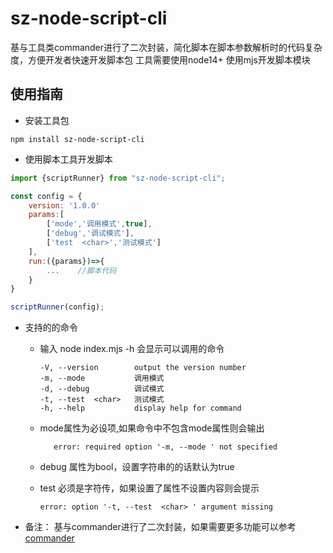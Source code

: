 # sz-node-script-cli 
基与工具类commander进行了二次封装，简化脚本在脚本参数解析时的代码复杂度，方便开发者快速开发脚本包
工具需要使用node14+  使用mjs开发脚本模块

## 使用指南

- 安装工具包
```
npm install sz-node-script-cli
```

- 使用脚本工具开发脚本

```mjs
import {scriptRunner} from "sz-node-script-cli";

const config = {
    version: '1.0.0'
    params:[
        ['mode','调用模式',true],
        ['debug','调试模式'],
        ['test  <char>','测试模式']
    ],
    run:({params})=>{
        ...    //脚本代码
    }
}

scriptRunner(config);
```

- 支持的的命令

  - 输入 node index.mjs -h 会显示可以调用的命令
      ```
      -V, --version        output the version number
      -m, --mode           调用模式
      -d, --debug          调试模式
      -t, --test  <char>   测试模式
      -h, --help           display help for command 
    
       ```
  - mode属性为必设项,如果命令中不包含mode属性则会输出

      ```
         error: required option '-m, --mode ' not specified
      ```
  - debug 属性为bool，设置字符串的的话默认为true
  - test 必须是字符传，如果设置了属性不设置内容则会提示
    ```
    error: option '-t, --test  <char> ' argument missing
    ```


- 备注：
  基与commander进行了二次封装，如果需要更多功能可以参考[commander](https://github.com/tj/commander.js/blob/HEAD/Readme_zh-CN.md)
